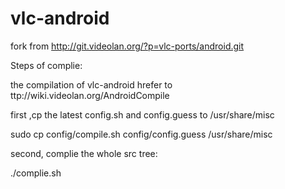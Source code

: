 vlc-android
===========

fork from http://git.videolan.org/?p=vlc-ports/android.git

Steps of complie:

the compilation of vlc-android hrefer to ttp://wiki.videolan.org/AndroidCompile

first ,cp the latest config.sh and config.guess to /usr/share/misc

  sudo cp config/compile.sh config/config.guess /usr/share/misc
  
second,  complie the whole src tree:

  ./complie.sh